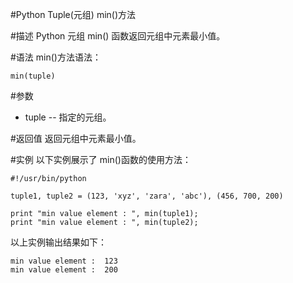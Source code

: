 #Python Tuple(元组) min()方法


#描述
Python 元组 min() 函数返回元组中元素最小值。

#语法
min()方法语法：

```
min(tuple)
```

#参数
- tuple -- 指定的元组。

#返回值
返回元组中元素最小值。

#实例
以下实例展示了 min()函数的使用方法：

```
#!/usr/bin/python

tuple1, tuple2 = (123, 'xyz', 'zara', 'abc'), (456, 700, 200)

print "min value element : ", min(tuple1);
print "min value element : ", min(tuple2);
```

以上实例输出结果如下：

```
min value element :  123
min value element :  200
```